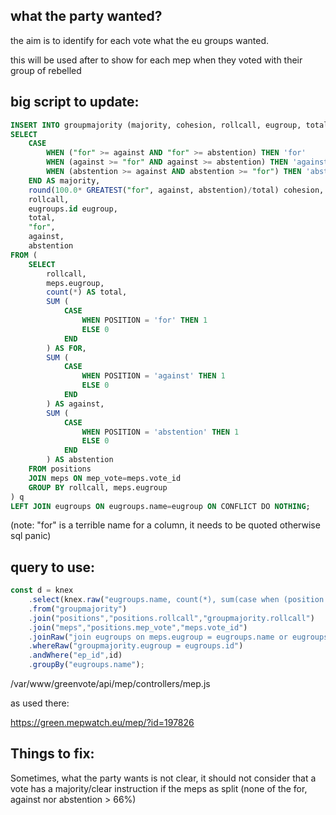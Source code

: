 ## what the party wanted?

the aim is to identify for each vote what the eu groups wanted.

this will be used after to show for each mep when they voted with their group of rebelled

## big script to update:

``` sql
INSERT INTO groupmajority (majority, cohesion, rollcall, eugroup, total, "for", against, abstention)
SELECT 
	CASE
		WHEN ("for" >= against AND "for" >= abstention) THEN 'for'
		WHEN (against >= "for" AND against >= abstention) THEN 'against'
		WHEN (abstention >= against AND abstention >= "for") THEN 'abstention'
	END AS majority,
	round(100.0* GREATEST("for", against, abstention)/total) cohesion,
	rollcall,
	eugroups.id eugroup,
	total,
	"for",
	against,
	abstention
FROM (
	SELECT
		rollcall,
		meps.eugroup,
		count(*) AS total,
		SUM (
			CASE
				WHEN POSITION = 'for' THEN 1
				ELSE 0
			END
		) AS FOR,
		SUM (
			CASE
				WHEN POSITION = 'against' THEN 1
				ELSE 0
			END
		) AS against,
		SUM (
			CASE
				WHEN POSITION = 'abstention' THEN 1
				ELSE 0
			END
		) AS abstention
	FROM positions
	JOIN meps ON mep_vote=meps.vote_id
	GROUP BY rollcall, meps.eugroup
) q
LEFT JOIN eugroups ON eugroups.name=eugroup ON CONFLICT DO NOTHING;
```

(note: "for" is a terrible name for a column, it needs to be quoted otherwise sql panic)

## query to use:


``` js
const d = knex
	.select(knex.raw("eugroups.name, count(*), sum(case when (position != majority) then 1 else 0 end) as diff"))
	.from("groupmajority")
	.join("positions","positions.rollcall","groupmajority.rollcall")
	.join("meps","positions.mep_vote","meps.vote_id")
	.joinRaw("join eugroups on meps.eugroup = eugroups.name or eugroups.code='greens/efa'")
	.whereRaw("groupmajority.eugroup = eugroups.id")
	.andWhere("ep_id",id)
	.groupBy("eugroups.name");
```

/var/www/greenvote/api/mep/controllers/mep.js

as used there:

https://green.mepwatch.eu/mep/?id=197826


## Things to fix:

Sometimes, what the party wants is not clear, it should not consider that a vote has a majority/clear instruction if the meps as split (none of the for, against nor abstention > 66%)



